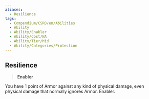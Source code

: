 ```yaml
---
aliases:
  - Resilience
tags:
  - Compendium/CSRD/en/Abilities
  - Ability
  - Ability/Enabler
  - Ability/Cost/NA
  - Ability/Tier/Mid
  - Ability/Categories/Protection
---
```

  
    
## Resilience    
>**Enabler**  
    
You have 1 point of Armor against any kind of physical damage, even physical damage that normally ignores Armor. Enabler.